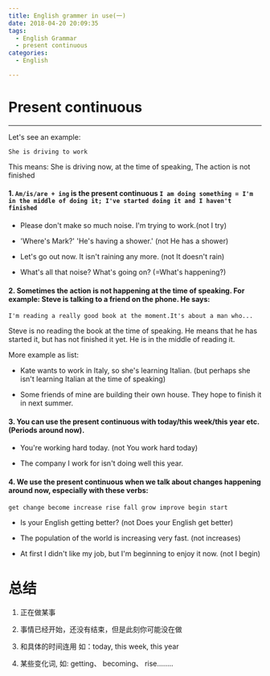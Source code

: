 ```yaml
---
title: English grammer in use(一)
date: 2018-04-20 20:09:35
tags: 
  - English Grammar
  - present continuous
categories:
  - English

---
```


# Present continuous
---
Let's see an example:  

`She is driving to work`  

This means: She is driving now, at the time of speaking, The action is not finished  

 #### 1. `Am/is/are + ing` is the present continuous `I am doing something = I'm in the middle of doing it; I've started doing it and I haven't finished`


- Please don't make so much noise. I'm trying to work.(not I try)

- 'Where's Mark?' 'He's having a shower.' (not He has a shower)
	
- Let's go out now. It isn't raining any more. (not It doesn't rain)

- What's all that noise? What's going on? (=What's happening?)

#### 2. Sometimes the action is not happening at the time of speaking. For example: Steve is talking to a friend on the phone. He says:  

`I'm reading a really good book at the moment.It's about a man who...`  

Steve is no reading the book at the time of speaking. He means that he has
started it, but has not finished it yet. He is in the middle of reading it.  

More example as list:  

- Kate wants to work in Italy, so she's learning Italian. (but perhaps she isn't learning Italian at the time of speaking)  

- Some friends of mine are building their own house. They hope to finish it in next summer.  

#### 3. You can use the present continuous with today/this week/this year etc.(Periods around now).  

- You're working hard today. (not You work hard today)

- The company I work for isn't doing well this year.


#### 4. We use the present continuous when we talk about changes happening around now, especially with these verbs:  

`get change become increase rise fall grow improve begin start`  

- Is your English getting better? (not Does your English get better)  

- The population of the world is increasing very fast. (not increases)  

- At first I didn't like my job, but I'm beginning to enjoy it now. (not I begin)

# 总结
1. 正在做某事  

2. 事情已经开始，还没有结束，但是此刻你可能没在做  

3. 和具体的时间连用 如：today, this week, this year  

4. 某些变化词, 如: getting、 becoming、 rise........






